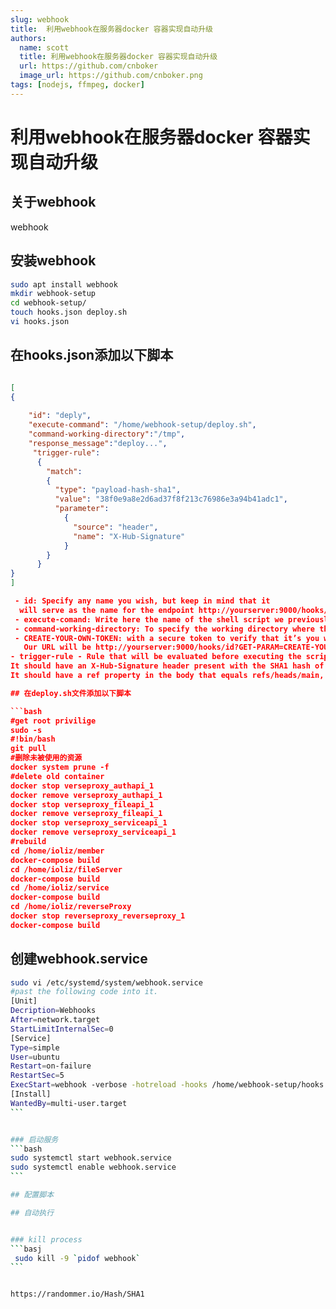 ```yaml
---
slug: webhook
title:  利用webhook在服务器docker 容器实现自动升级
authors:
  name: scott
  title: 利用webhook在服务器docker 容器实现自动升级
  url: https://github.com/cnboker
  image_url: https://github.com/cnboker.png
tags: [nodejs, ffmpeg, docker]
---
```


# 利用webhook在服务器docker 容器实现自动升级

## 关于webhook

webhook

## 安装webhook

```bash
sudo apt install webhook
mkdir webhook-setup
cd webhook-setup/
touch hooks.json deploy.sh
vi hooks.json
```

## 在hooks.json添加以下脚本

```json

[
{
 
    "id": "deply",
    "execute-command": "/home/webhook-setup/deploy.sh",
    "command-working-directory":"/tmp",
    "response_message":"deploy...",
     "trigger-rule":
      {
        "match":
        {
          "type": "payload-hash-sha1",
          "value": "38f0e9a8e2d6ad37f8f213c76986e3a94b41adc1",
          "parameter":
            {
              "source": "header",
              "name": "X-Hub-Signature"
            }
        }
      }
}
]

 - id: Specify any name you wish, but keep in mind that it 
  will serve as the name for the endpoint http://yourserver:9000/hooks/id
 - execute-comand: Write here the name of the shell script we previously created
 - command-working-directory: To specify the working directory where the script is stored, type the path to the directory where the script is saved.
 - CREATE-YOUR-OWN-TOKEN: with a secure token to verify that it’s you who’s asking to redeploy the container
   Our URL will be http://yourserver:9000/hooks/id?GET-PARAM=CREATE-YOUR-OWN-TOKEN.
- trigger-rule - Rule that will be evaluated before executing the script. We use the and property to specify the request should meet two criteria:
It should have an X-Hub-Signature header present with the SHA1 hash of secret. This is how Github passes the secret to us so we can verify the request is legitimate. Value of secret should match "Secret" from the previous step
It should have a ref property in the body that equals refs/heads/main, so we only redeploy on a push to the main branch. Change this value if your branch has a different name

## 在deploy.sh文件添加以下脚本

```bash
#get root privilige
sudo -s
#!bin/bash
git pull
#删除未被使用的资源
docker system prune -f
#delete old container
docker stop verseproxy_authapi_1
docker remove verseproxy_authapi_1
docker stop verseproxy_fileapi_1
docker remove verseproxy_fileapi_1
docker stop verseproxy_serviceapi_1
docker remove verseproxy_serviceapi_1
#rebuild
cd /home/ioliz/member
docker-compose build
cd /home/ioliz/fileServer
docker-compose build
cd /home/ioliz/service
docker-compose build
cd /home/ioliz/reverseProxy
docker stop reverseproxy_reverseproxy_1
docker-compose build
```

## 创建webhook.service

````bash
sudo vi /etc/systemd/system/webhook.service
#past the following code into it.
[Unit]
Decription=Webhooks
After=network.target
StartLimitInternalSec=0
[Service]
Type=simple
User=ubuntu
Restart=on-failure
RestartSec=5
ExecStart=webhook -verbose -hotreload -hooks /home/webhook-setup/hooks.json port 9000 -ip "127.0.0.1" http-methods post
[Install]
WantedBy=multi-user.target
```


### 启动服务
```bash
sudo systemctl start webhook.service
sudo systemctl enable webhook.service
```

## 配置脚本

## 自动执行


### kill process
```basj
 sudo kill -9 `pidof webhook`
```


https://randommer.io/Hash/SHA1